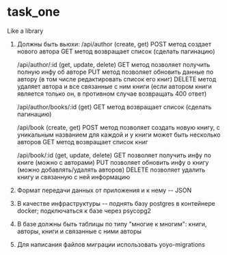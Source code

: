 # task_one
Like a library

1) Должны быть вьюхи:
	/api/author (create, get)
        	POST метод создает нового автора
        	GET метод возвращает список (сделать пагинацию)

	/api/author/:id (get, update, delete)
        	GET метод позволяет получить полную инфу об авторе
	        PUT метод позволяет обновить данные по автору (в том числе редактировать список его книг)
        	DELETE метод удаляет автора и все связанные с ним книги (если автором книги является только он, в противном случае возвращать 400 ответ)

	/api/author/books/:id (get)
        	GET метод возвращает список (сделать пагинацию)

	/api/book (create, get)
        	POST метод позволяет создать новую книгу, с уникальным названием для каждой и у книги может быть несколько авторов
          GET метод возвращает список книг

	/api/book/:id (get, update, delete)
        	GET позволяет получить инфу по книге (можно с авторами)
        	PUT позволяет обновить инфу о книгу (можно добавлять/удалять авторов)
        	DELETE позволяет удалить книгу и связанную с ней информацию
          
2) Формат передачи данных от приложения и к нему -- JSON

3) В качестве инфраструктуры -- поднять базу postgres в контейнере docker; подключаться к базе через psycopg2

4) В базе должны быть таблицы по типу "многие к многим": книги, авторы, книги и связанные с ними авторы

5) Для написания файлов миграции использовать yoyo-migrations
